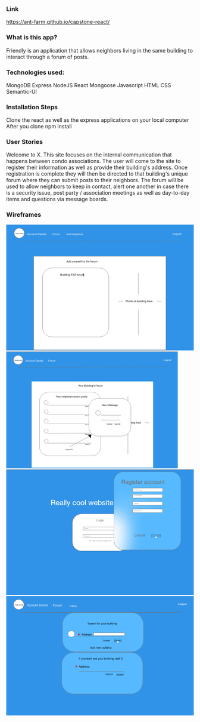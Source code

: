 ### Link
https://ant-farm.github.io/capstone-react/

### What is this app?
Friendly is an application that allows neighbors living in the same building to interact through a forum of posts.

### Technologies used:
MongoDB 
Express 
NodeJS
React
Mongoose
Javascript
HTML
CSS
Semantic-UI

### Installation Steps
Clone the react as well as the express applications on your local computer
After you clone npm install 

### User Stories
Welcome to X. This site focuses on the internal communication that happens between condo associations.
The user will come to the site to register their information as well as provide their building's address. Once registration is complete they will then be directed to that building's unique forum where they can submit posts to their neighbors. The forum will be used to allow neighbors to keep in contact, alert one another in case there is a security issue, post party / association meetings as well as day-to-day items and questions via message boards.

### Wireframes

![alt text](./images/Forum.png)
![alt text](./images/interacting-forum.png)
![alt text](./images/login:register.png)
![alt text](./images/Search:Add.png)